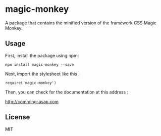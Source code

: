 # magic-monkey

A package that contains the minified version of the framework CSS Magic Monkey.

## Usage

First, install the package using npm:

    npm install magic-monkey --save

Next, import the stylesheet like this :

    require('magic-monkey')

Then, you can check for the documentation at this address :

http://comming-asap.com
   

## License

MIT